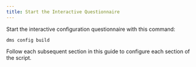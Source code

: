```yaml
---
title: Start the Interactive Questionnaire
---
```


Start the interactive configuration questionnaire with this command:

```shell
dms config build
```

Follow each subsequent section in this guide to configure each section of the script.